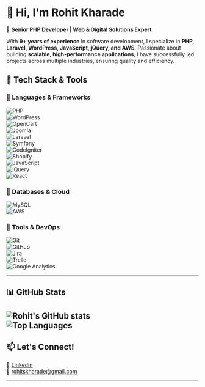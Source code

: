 # 👋 Hi, I'm Rohit Kharade  

🚀 **Senior PHP Developer | Web & Digital Solutions Expert**  

With **9+ years of experience** in software development, I specialize in **PHP, Laravel, WordPress, JavaScript, jQuery, and AWS**. Passionate about building **scalable, high-performance applications**, I have successfully led projects across multiple industries, ensuring quality and efficiency.  

## 🚀 Tech Stack & Tools  

### 🔹 Languages & Frameworks  
![PHP](https://img.shields.io/badge/PHP-777BB4?style=for-the-badge&logo=php&logoColor=white)  
![WordPress](https://img.shields.io/badge/WordPress-21759B?style=for-the-badge&logo=wordpress&logoColor=white)  
![OpenCart](https://img.shields.io/badge/OpenCart-3498DB?style=for-the-badge&logo=opencart&logoColor=white)  
![Joomla](https://img.shields.io/badge/Joomla-5091CD?style=for-the-badge&logo=joomla&logoColor=white)  
![Laravel](https://img.shields.io/badge/Laravel-FF2D20?style=for-the-badge&logo=laravel&logoColor=white)  
![Symfony](https://img.shields.io/badge/Symfony-000000?style=for-the-badge&logo=symfony&logoColor=white)  
![CodeIgniter](https://img.shields.io/badge/CodeIgniter-EF4223?style=for-the-badge&logo=codeigniter&logoColor=white)  
![Shopify](https://img.shields.io/badge/Shopify-7AB55C?style=for-the-badge&logo=shopify&logoColor=white)  
![JavaScript](https://img.shields.io/badge/JavaScript-F7DF1E?style=for-the-badge&logo=javascript&logoColor=black)  
![jQuery](https://img.shields.io/badge/jQuery-0769AD?style=for-the-badge&logo=jquery&logoColor=white)  
![React](https://img.shields.io/badge/React-61DAFB?style=for-the-badge&logo=react&logoColor=black)  


### 🔹 Databases & Cloud  
![MySQL](https://img.shields.io/badge/MySQL-4479A1?style=for-the-badge&logo=mysql&logoColor=white)  
![AWS](https://img.shields.io/badge/AWS-232F3E?style=for-the-badge&logo=amazon-aws&logoColor=white)  

### 🔹 Tools & DevOps  
![Git](https://img.shields.io/badge/Git-F05032?style=for-the-badge&logo=git&logoColor=white)  
![GitHub](https://img.shields.io/badge/GitHub-181717?style=for-the-badge&logo=github&logoColor=white)  
![Jira](https://img.shields.io/badge/JIRA-0052CC?style=for-the-badge&logo=jira&logoColor=white)  
![Trello](https://img.shields.io/badge/Trello-0079BF?style=for-the-badge&logo=trello&logoColor=white)  
![Google Analytics](https://img.shields.io/badge/Google_Analytics-E37400?style=for-the-badge&logo=google-analytics&logoColor=white)  

---

## 📊 GitHub Stats  
![Rohit's GitHub stats](https://github-readme-stats.vercel.app/api?username=rohitskharade&show_icons=true&theme=radical)   
![Top Languages](https://github-readme-stats.vercel.app/api/top-langs/?username=rohitskharade&layout=compact&theme=radical)  
---

## 📫 Let's Connect!  
🔗 [LinkedIn](https://www.linkedin.com/in/rohit-kharade-077a71246/)  
📧 rohitskharade@gmail.com  

---

